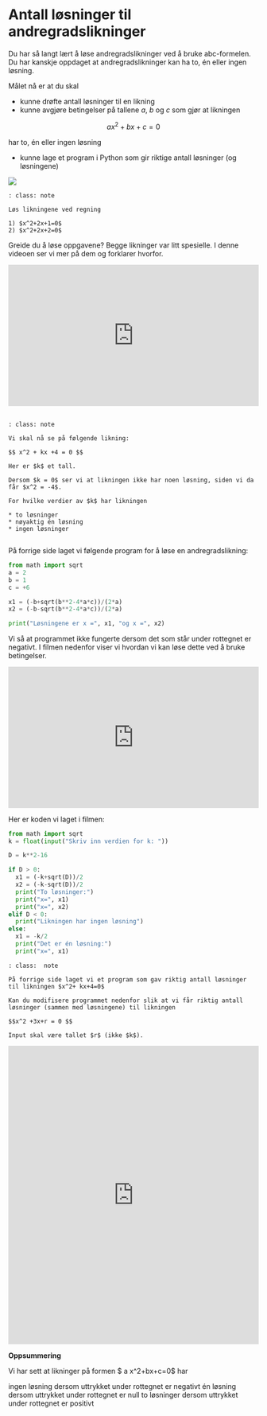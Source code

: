 # Antall løsninger til andregradslikninger


Du har så langt lært å løse andregradslikninger ved å bruke abc-formelen. Du har kanskje oppdaget at andregradslikninger kan ha to, én eller ingen løsning. 

Målet nå er at du skal

* kunne drøfte antall løsninger til en likning
* kunne avgjøre betingelser på tallene $a$, $b$ og $c$ som gjør at likningen

$$ a x^2+ b x + c = 0 $$

har to, én eller ingen løsning

* kunne lage et program i Python som gir riktige antall løsninger (og løsningene)

![](/bilder/nullpunktantall.jpg)

```{admonition} Oppgave  1
: class: note

Løs likningene ved regning

1) $x^2+2x+1=0$
2) $x^2+2x+2=0$

```

Greide du å løse oppgavene? Begge likninger var litt spesielle. I denne videoen ser vi mer på dem og forklarer hvorfor. 

<div style="padding:56.25% 0 0 0;position:relative;"><iframe src="https://player.vimeo.com/video/82221954?h=6f3872102d&title=0&byline=0&portrait=0" style="position:absolute;top:0;left:0;width:100%;height:100%;" frameborder="0" allow="autoplay; fullscreen; picture-in-picture" allowfullscreen></iframe></div><script src="https://player.vimeo.com/api/player.js"></script>

<br>

```{admonition} Oppgave 2
: class: note

Vi skal nå se på følgende likning:

$$ x^2 + kx +4 = 0 $$

Her er $k$ et tall. 

Dersom $k = 0$ ser vi at likningen ikke har noen løsning, siden vi da får $x^2 = -4$. 

For hvilke verdier av $k$ har likningen

* to løsninger
* nøyaktig én løsning
* ingen løsninger


```

På forrige side laget vi følgende program for å løse en andregradslikning:

```python
from math import sqrt 
a = 2
b = 1
c = +6

x1 = (-b+sqrt(b**2-4*a*c))/(2*a)
x2 = (-b-sqrt(b**2-4*a*c))/(2*a)

print("Løsningene er x =", x1, "og x =", x2)
```

Vi så at programmet ikke fungerte dersom det som står under rottegnet er negativt.  I filmen nedenfor viser vi hvordan vi kan løse dette ved å bruke betingelser. 

<div style="padding:56.25% 0 0 0;position:relative;"><iframe src="https://player.vimeo.com/video/478833247?h=eb9890412a&title=0&byline=0&portrait=0" style="position:absolute;top:0;left:0;width:100%;height:100%;" frameborder="0" allow="autoplay; fullscreen; picture-in-picture" allowfullscreen></iframe></div><script src="https://player.vimeo.com/api/player.js"></script>

Her er koden vi laget i filmen:

```python
from math import sqrt
k = float(input("Skriv inn verdien for k: "))

D = k**2-16

if D > 0:
  x1 = (-k+sqrt(D))/2
  x2 = (-k-sqrt(D))/2
  print("To løsninger:")
  print("x=", x1)
  print("x=", x2)
elif D < 0:
  print("Likningen har ingen løsning")
else:
  x1 = -k/2
  print("Det er én løsning:")
  print("x=", x1)
```

```{admonition} Oppgave 3
: class:  note

På forrige side laget vi et program som gav riktig antall løsninger til likningen $x^2+ kx+4=0$

Kan du modifisere programmet nedenfor slik at vi får riktig antall løsninger (sammen med løsningene) til likningen

$$x^2 +3x+r = 0 $$

Input skal være tallet $r$ (ikke $k$). 
```

<iframe src="https://trinket.io/embed/python3/77f4ad31d6" width="100%" height="600" frameborder="0" marginwidth="0" marginheight="0" allowfullscreen=""></iframe>

**Oppsummering**

Vi har sett at likninger på formen $  a x^2+bx+c=0$ har

ingen løsning dersom uttrykket under rottegnet er negativt
én løsning dersom uttrykket under rottegnet er null
to løsninger dersom uttrykket under rottegnet er positivt